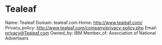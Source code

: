 
# Tealeaf

Name: Tealeaf
Domain: tealeaf.com
Home: http://www.tealeaf.com/
Privacy_policy: http://www.tealeaf.com/company/privacy-policy.php
Email: privacy@Tealeaf.com
Owned_by: IBM
Member_of: Association of National Advertisers
